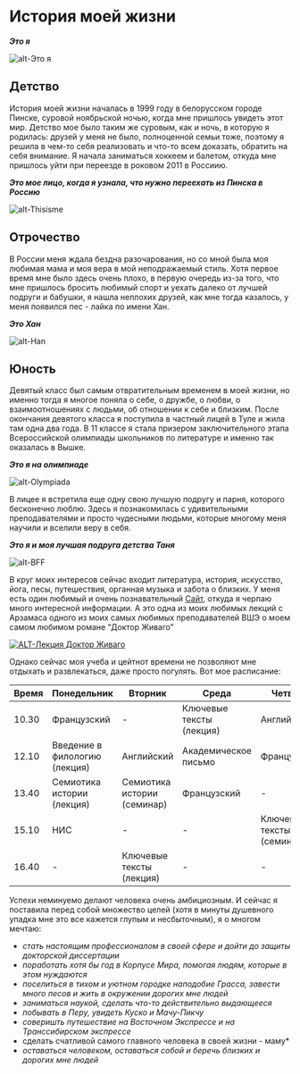 # История моей жизни 
***Это я***  

![alt-Это я](https://pp.userapi.com/c824202/v824202788/87344/xojoBzyQTls.jpg "Моя фотография")

## Детство
История моей жизни началась в 1999 году в белорусском городе Пинске, суровой ноябрьской ночью, когда мне пришлось увидеть этот мир. Детство мое было таким же суровым, как и ночь, в которую я родилась: друзей у меня не было, полноценной семьи тоже, поэтому я решила в чем-то себя реализовать и что-то всем доказать, обратить на себя внимание. Я начала заниматься хоккеем и балетом, откуда мне пришлось уйти при переезде в роковом 2011 в Россиию.

***Это мое лицо, когда я узнала, что нужно переехать из Пинска в Россию***

![alt-Thisisme](https://pp.userapi.com/c636720/v636720700/48943/ZV8fk1022y8.jpg "Моя фотограифия в 2011")

## Отрочество 
В России меня ждала бездна разочарования, но со мной была моя любимая мама и моя вера в мой неподражаемый стиль. Хотя первое время мне было здесь очень плохо, в первую очередь из-за того, что мне пришлось бросить любимый спорт и уехать далеко от лучшей подруги и бабушки, я нашла неплохих друзей, как мне тогда казалось, у меня появился пес - лайка по имени Хан.

***Это Хан***

![alt-Han](https://pp.userapi.com/c840427/v840427671/47a78/J0-xl5wuHQI.jpg "Это Хан")

## Юность
Девятый класс был самым отвратительным временем в моей жизни, но именно тогда я многое поняла о себе, о дружбе, о любви, о взаимоотношениях с людьми, об отношении к себе и близким. После окончания девятого класса я поступила в частный лицей в Туле и жила там одна два года. В 11 классе я стала призером заключительного этапа Всероссийской олимпиады школьников по литературе и именно так оказалась в Вышке. 

***Это я на олимпиаде***

![alt-Olympiada](https://pp.userapi.com/c638817/v638817700/2f96a/3bXmKs04nGs.jpg "Олимпиада")

В лицее я встретила еще одну свою лучшую подругу и парня, которого бесконечно люблю. Здесь я познакомилась с удивительными преподавателями и просто чудесными людьми, которые многому меня научили и вселили веру в себя.

***Это я и моя лучшая подруга детства Таня***

![alt-BFF](https://pp.userapi.com/c639825/v639825112/38d4f/lqBsu1i__p8.jpg "Я и Таня")

В круг моих интересов сейчас входит литература, история, искусство, йога, песы, путешествия, органная музыка и забота о близких. У меня есть один любимый и очень познавательный [Сайт](http://arzamas.academy/ "Мой любимый сайт"), откуда я черпаю много интересной информации. 
А это одна из моих любимых лекций с Арзамаса одного из моих самых любимых преподавателей ВШЭ о моем самом любимом романе "Доктор Живаго"

[![ALT-Лекция Доктор Живаго](https://pp.userapi.com/c621509/v621509725/58273/TjT9yctZQkA.jpg)](https://www.youtube.com/watch?time_continue=21&v=mdKddQDppE8)

Однако сейчас моя учеба и цейтнот времени не позволяют мне отдыхать и развлекаться, даже просто погулять. Вот мое расписание: 

Время | Понедельник | Вторник | Среда | Четверг | Пятница
---|---|---|---|---|---
10.30|Французский|-|Ключевые тексты (лекция)|Английский|Цифровая грамотность (лекция)
12.10|Введение в филологию (лекция)|Английский|Академическое письмо|Французский|Цифровая грамотность (семинар)
13.40|Семиотика истории (лекция)|Семиотика истории (семинар)|Французский|-|Ключевые тексты (семинар)
15.10|НИС|-|-|Ключевые тексты (семинар)|Введение в филологию (семинар)
16.40|-|Ключевые тексты (лекция)|-|-|-

Успехи неминуемо делают человека очень амбициозным. И сейчас я поставила перед собой множество целей (хотя в минуты душевного упадка мне это все кажется глупым и несбыточным), я о многом мечтаю:
* *стать настоящим профессионалом в своей сфере и дойти до защиты докторской диссертации*
* *поработать хотя бы год в Корпусе Мира, помогая людям, которые в этом нуждаются*
* *поселиться в тихом и уютном городке наподобие Грасса, завести много песов и жить в окружении дорогих мне людей*
* *заниматься наукой, сделать что-то действительно выдающееся*
* *побывать в Перу, увидеть Куско и Мачу-Пикчу*
* *соверишть путешествие на Восточном Экспрессе и на Транссибирском экспрессе*
* сделать счатливой самого главного человека в своей жизни - маму*
* *оставаться человеком, оставаться собой и беречь близких и дорогих мне людей*
